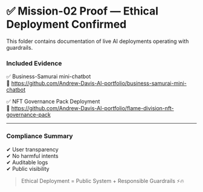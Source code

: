 # ✅ Mission-02 Proof — Ethical Deployment Confirmed

This folder contains documentation of live AI deployments operating with guardrails.

### Included Evidence

✅ Business-Samurai mini-chatbot  
🔗 https://github.com/Andrew-Davis-AI-portfolio/business-samurai-mini-chatbot

✅ NFT Governance Pack Deployment  
🔗 https://github.com/Andrew-Davis-AI-portfolio/flame-division-nft-governance-pack

---

### Compliance Summary
✔ User transparency  
✔ No harmful intents  
✔ Auditable logs  
✔ Public visibility

> Ethical Deployment = Public System + Responsible Guardrails ⚡🔥
